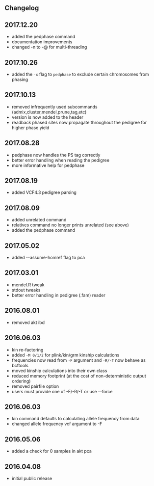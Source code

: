 ## Changelog

## 2017.12.20
* added the pedphase command
* documentation improvements
* changed -n to -@ for multi-threading

## 2017.10.26
* added the `-x` flag to `pedphase` to exclude certain chromosomes from phasing

## 2017.10.13
* removed infrequently used subcommands (admix,cluster,mendel,prune,tag,etc)
* version is now added to the header
* readback phased sites now propagate throughout the pedigree for higher phase yield

## 2017.08.28
* pedphase now handles the PS tag correctly
* better error handling when reading the pedigree
* more informative help for pedphase

## 2017.08.19
* added VCF4.3 pedigree parsing

## 2017.08.09
* added unrelated command
* relatives command no longer prints unrelated (see above)
* added the pedphase command

## 2017.05.02
* added --assume-homref flag to pca

## 2017.03.01
* mendel.R tweak
* stdout tweaks	
* better error handling in pedigree (.fam) reader

## 2016.08.01
* removed akt ibd

## 2016.06.03
* kin re-factoring
* added `-M 0/1/2` for plink/kin/grm kinship calculations
* frequencies now read from `-F` argument and `-R/-T` now behave as bcftools
* moved kinship calculations into their own class
* reduced memory footprint (at the cost of non-deterministic output ordering)
* removed pairfile option
* users must provide one of -F/-R/-T or use --force

## 2016.06.03
* kin command defaults to calculating allele frequency from data
* changed allele frequency vcf argument to -F

## 2016.05.06
* added a check for 0 samples in akt pca

## 2016.04.08
* initial public release

